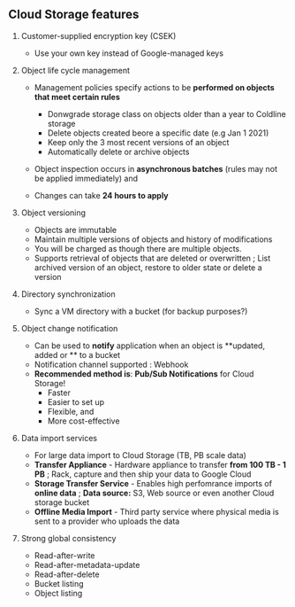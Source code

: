## Cloud Storage features

1. Customer-supplied encryption key (CSEK)
    - Use your own key instead of Google-managed keys

2. Object life cycle management
    - Management policies specify actions to be **performed on objects that meet certain rules**
        - Donwgrade storage class on objects older than a year to Coldline storage
        - Delete objects created beore a specific date (e.g Jan 1 2021)
        - Keep only the 3 most recent versions of an object
        - Automatically delete or archive objects

    - Object inspection occurs in **asynchronous batches** (rules may not be applied immediately) and
    - Changes can take **24 hours to apply** 

3. Object versioning
    - Objects are immutable
    - Maintain multiple versions of objects and history of modifications
    - You will be charged as though there are multiple objects.
    - Supports retrieval of objects that are deleted or overwritten ; List archived version of an object, restore to older state or delete a version

4. Directory synchronization
    - Sync a VM directory with a bucket (for backup purposes?)

5. Object change notification
    - Can be used to **notify** application when an object is **updated, added or ** to a bucket
    - Notification channel supported : Webhook
    - **Recommended method is**: **Pub/Sub Notifications** for Cloud Storage! 
        - Faster
        - Easier to set up
        - Flexible, and
        - More cost-effective   

6. Data import services
    - For large data import to Cloud Storage (TB, PB scale data)
    - **Transfer Appliance** - Hardware appliance to transfer **from 100 TB - 1 PB** ; Rack, capture and then ship your data to Google Cloud
    - **Storage Transfer Service** - Enables high perfomrance imports of **online data** ; **Data source:** S3, Web source or even another Cloud storage bucket
    - **Offline Media Import** - Third party service where physical media is sent to a provider who uploads the data

7. Strong global consistency
    - Read-after-write
    - Read-after-metadata-update
    - Read-after-delete
    - Bucket listing
    - Object listing
